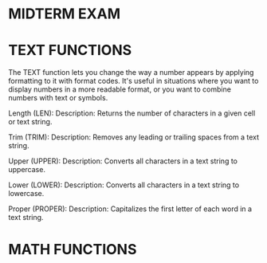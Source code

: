 # MIDTERM EXAM

# TEXT FUNCTIONS 
The TEXT function lets you change the way a number appears by applying formatting to it with format codes. It's useful in situations where you want to display numbers in a more readable format, or you want to combine numbers with text or symbols.

Length (LEN):
Description: Returns the number of characters in a given cell or text string.

Trim (TRIM):
Description: Removes any leading or trailing spaces from a text string.

Upper (UPPER):
Description: Converts all characters in a text string to uppercase.

Lower (LOWER):
Description: Converts all characters in a text string to lowercase.

Proper (PROPER):
Description: Capitalizes the first letter of each word in a text string.

# MATH FUNCTIONS 
